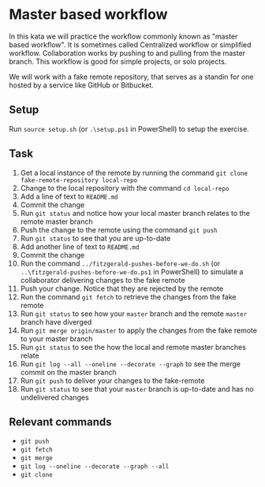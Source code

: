 # Master based workflow

In this kata we will practice the workflow commonly known as "master based workflow". It is sometimes called Centralized workflow or simplified workflow. Collaboration works by pushing to and pulling from the master branch. This workflow is good for simple projects, or solo projects.

We will work with a fake remote repository, that serves as a standin for one hosted by a service like GitHub or Bitbucket.

## Setup

Run `source setup.sh` (or `.\setup.ps1` in PowerShell) to setup the exercise.

## Task

1. Get a local instance of the remote by running the command `git clone fake-remote-repository local-repo`
2. Change to the local repository with the command `cd local-repo`
3. Add a line of text to `README.md`
4. Commit the change 
5. Run `git status` and notice how your local master branch relates to the remote master branch
6. Push the change to the remote using the command `git push`
7. Run `git status` to see that you are up-to-date
8. Add another line of text to `README.md`
9. Commit the change
10. Run the command `../fitzgerald-pushes-before-we-do.sh` (or `..\fitzgerald-pushes-before-we-do.ps1` in PowerShell) to simulate a collaborator delivering changes to the fake remote
11. Push your change. Notice that they are rejected by the remote
12. Run the command `git fetch` to retrieve the changes from the fake remote
13. Run `git status` to see how your `master` branch and the remote `master` branch have diverged
14. Run `git merge origin/master` to apply the changes from the fake remote to your master branch
15. Run `git status` to see the how the local and remote master branches relate
16. Run `git log --all --oneline --decorate --graph` to see the merge commit on the master branch
17. Run `git push` to deliver your changes to the fake-remote
18. Run `git status` to see that your `master` branch is up-to-date and has no undelivered changes

## Relevant commands

- `git push`
- `git fetch`
- `git merge`
- `git log --oneline --decorate --graph --all`
- `git clone`